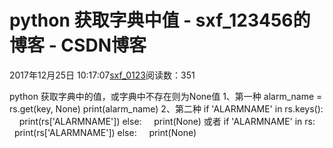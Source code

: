 # python 获取字典中值 - sxf_123456的博客 - CSDN博客
2017年12月25日 10:17:07[sxf_0123](https://me.csdn.net/sxf_123456)阅读数：351
                
python 获取字典中的值，或字典中不存在则为None值
1、第一种
alarm_name = rs.get(key, None)
print(alarm_name)
2、第二种
if 'ALARMNAME' in rs.keys():
    print(rs['ALARMNAME'])
else:
    print(None)
或者
if 'ALARMNAME' in rs:
    print(rs['ALARMNAME'])
else:
    print(None)
            
